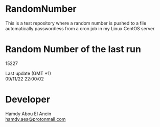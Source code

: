 # RandomNumber    
This is a test repository where a random number is pushed to a file automatically passwordless from a cron job in my Linux CentOS server    
# Random Number of the last run   
15227
      
Last update (GMT +1)    
09/11/22 22:00:02
# Developer    
Hamdy Abou El Anein   
hamdy.aea@protonmail.com
